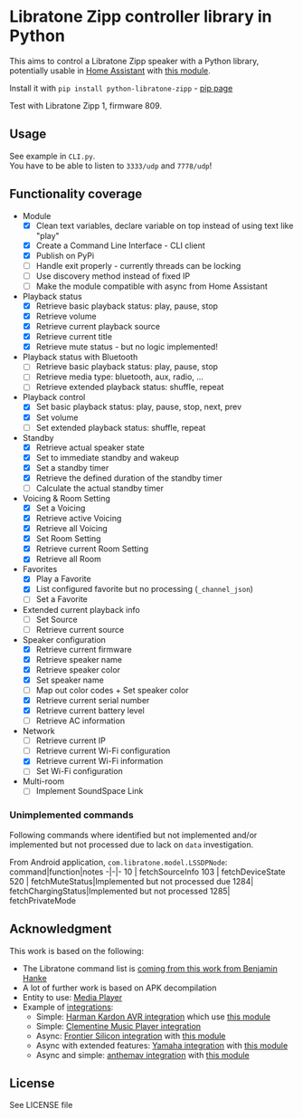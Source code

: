 # Libratone Zipp controller library in Python

This aims to control a Libratone Zipp speaker with a Python library, potentially usable in [Home Assistant](https://www.home-assistant.io/) with [this module](https://github.com/Chouffy/home_assistant_libratone_zipp).

Install it with `pip install python-libratone-zipp` - [pip page](https://pypi.org/project/python-libratone-zipp/)

Test with Libratone Zipp 1, firmware 809.

## Usage

See example in `CLI.py`.  
You have to be able to listen to `3333/udp` and `7778/udp`!

## Functionality coverage

* Module
    * [x] Clean text variables, declare variable on top instead of using text like "play"
    * [x] Create a Command Line Interface - CLI client
    * [x] Publish on PyPi
    * [ ] Handle exit properly - currently threads can be locking
    * [ ] Use discovery method instead of fixed IP
    * [ ] Make the module compatible with async from Home Assistant
* Playback status
    * [x] Retrieve basic playback status: play, pause, stop
    * [x] Retrieve volume
    * [x] Retrieve current playback source
    * [x] Retrieve current title
    * [x] Retrieve mute status - but no logic implemented!
* Playback status with Bluetooth
    * [ ] Retrieve basic playback status: play, pause, stop
    * [ ] Retrieve media type: bluetooth, aux, radio, ...
    * [ ] Retrieve extended playback status: shuffle, repeat
* Playback control
    * [x] Set basic playback status: play, pause, stop, next, prev
    * [x] Set volume
    * [ ] Set extended playback status: shuffle, repeat
* Standby
    * [x] Retrieve actual speaker state
    * [x] Set to immediate standby and wakeup
    * [x] Set a standby timer
    * [x] Retrieve the defined duration of the standby timer
    * [ ] Calculate the actual standby timer
* Voicing & Room Setting
    * [x] Set a Voicing
    * [x] Retrieve active Voicing
    * [x] Retrieve all Voicing
    * [x] Set Room Setting
    * [x] Retrieve current Room Setting
    * [x] Retrieve all Room
* Favorites
    * [x] Play a Favorite
    * [x] List configured favorite but no processing (`_channel_json`)
    * [ ] Set a Favorite
* Extended current playback info
    * [ ] Set Source
    * [ ] Retrieve current source
* Speaker configuration
    * [x] Retrieve current firmware
    * [x] Retrieve speaker name
    * [x] Retrieve speaker color
    * [x] Set speaker name
    * [ ] Map out color codes + Set speaker color
    * [x] Retrieve current serial number
    * [x] Retrieve current battery level
    * [ ] Retrieve AC information
* Network
    * [ ] Retrieve current IP
    * [ ] Retrieve current Wi-Fi configuration
    * [x] Retrieve current Wi-Fi information
    * [ ] Set Wi-Fi configuration
* Multi-room
    * [ ] Implement SoundSpace Link

### Unimplemented commands

Following commands where identified but not implemented and/or implemented but not processed due to lack on `data` investigation.

From Android application, `com.libratone.model.LSSDPNode`:
command|function|notes
-|-|-
10  | fetchSourceInfo
103 | fetchDeviceState
520 | fetchMuteStatus|Implemented but not processed due
1284| fetchChargingStatus|Implemented but not processed
1285| fetchPrivateMode

## Acknowledgment

This work is based on the following:

* The Libratone command list is [coming from this work from Benjamin Hanke](https://www.loxwiki.eu/display/LOX/Libratone+Zipp+WLan+Lautsprecher)
* A lot of further work is based on APK decompilation
* Entity to use: [Media Player](https://developers.home-assistant.io/docs/core/entity/media-player)
* Example of [integrations](https://www.home-assistant.io/integrations/#media-player):
    * Simple: [Harman Kardon AVR integration](https://www.home-assistant.io/integrations/harman_kardon_avr/) which use [this module](https://github.com/Devqon/hkavr)
    * Simple: [Clementine Music Player integration](https://github.com/home-assistant/core/blob/dev/homeassistant/components/clementine/media_player.py)
    * Async: [Frontier Silicon integration](https://github.com/home-assistant/core/tree/dev/homeassistant/components/frontier_silicon) with [this module](https://github.com/zhelev/python-afsapi/tree/master/afsapi)
    * Async with extended features: [Yamaha integration](https://github.com/home-assistant/core/blob/dev/homeassistant/components/yamaha/) with [this module](https://github.com/wuub/rxv)
    * Async and simple: [anthemav integration](https://github.com/home-assistant/core/tree/dev/homeassistant/components/anthemav) with [this module](https://github.com/nugget/python-anthemav/tree/master/anthemav)

## License

See LICENSE file
